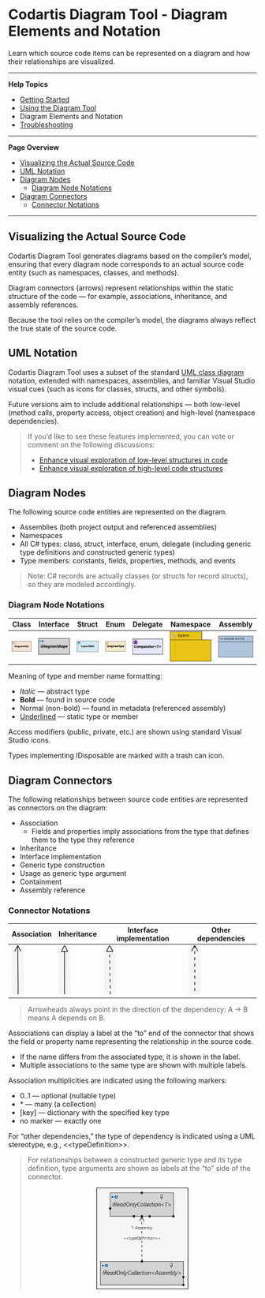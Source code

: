 # Codartis Diagram Tool - Diagram Elements and Notation

Learn which source code items can be represented on a diagram and how their relationships are visualized.

---

**Help Topics**
* [Getting Started](getting-started.md)
* [Using the Diagram Tool](how-to-use.md)
* Diagram Elements and Notation
* [Troubleshooting](troubleshooting.md)

---

**Page Overview**
- [Visualizing the Actual Source Code](#visualizing-the-actual-source-code)
- [UML Notation](#uml-notation)
- [Diagram Nodes](#diagram-nodes)
  - [Diagram Node Notations](#diagram-node-notations)
- [Diagram Connectors](#diagram-connectors)
  - [Connector Notations](#connector-notations)

---

## Visualizing the Actual Source Code
Codartis Diagram Tool generates diagrams based on the compiler’s model, ensuring that every diagram node corresponds to an actual source code entity (such as namespaces, classes, and methods).

Diagram connectors (arrows) represent relationships within the static structure of the code — for example, associations, inheritance, and assembly references.

Because the tool relies on the compiler’s model, the diagrams always reflect the true state of the source code.

## UML Notation
Codartis Diagram Tool uses a subset of the standard [UML class diagram](https://en.wikipedia.org/wiki/Class_diagram) notation, extended with namespaces, assemblies, and familiar Visual Studio visual cues (such as icons for classes, structs, and other symbols).

Future versions aim to include additional relationships — both low-level (method calls, property access, object creation) and high-level (namespace dependencies).

> If you’d like to see these features implemented, you can vote or comment on the following discussions:
> * [Enhance visual exploration of low-level structures in code](https://github.com/Codartis/DiagramTool/discussions/8)
> * [Enhance visual exploration of high-level code structures](https://github.com/Codartis/DiagramTool/discussions/7)
 
## Diagram Nodes

The following source code entities are represented on the diagram.

* Assemblies (both project output and referenced assemblies)
* Namespaces
* All C# types: class, struct, interface, enum, delegate (including generic type definitions and constructed generic types)
* Type members: constants, fields, properties, methods, and events

> Note: C# records are actually classes (or structs for record structs), so they are modeled accordingly.

### Diagram Node Notations

| Class | Interface | Struct | Enum | Delegate | Namespace | Assembly |
|-------|-----------|--------|------|----------|-----------|----------|
| ![class](images/SampleClass.png) | ![interface](images/SampleInterface.png) | ![stuct](images/SampleStruct.png) | ![enum](images/SampleEnum.png) | ![delegate](images/SampleDelegate.png) | ![delegate](images/SampleNamespace.png) | ![assembly](images/SampleAssembly.png)

Meaning of type and member name formatting:
* *Italic* — abstract type
* **Bold** — found in source code
* Normal (non-bold) — found in metadata (referenced assembly)
* <u>Underlined</u> — static type or member

Access modifiers (public, private, etc.) are shown using standard Visual Studio icons.

Types implementing IDisposable are marked with a trash can icon.

## Diagram Connectors

The following relationships between source code entities are represented as connectors on the diagram:

* Association
  * Fields and properties imply associations from the type that defines them to the type they reference
* Inheritance
* Interface implementation
* Generic type construction
* Usage as generic type argument
* Containment
* Assembly reference

### Connector Notations

| Association | Inheritance | Interface implementation  | Other dependencies |
|------------|--------------------------|-------------|--------------------|
| ![association](images/AssociationArrow.png) | ![inheritance](images/InheritanceArrow.png) | ![interface implementation](images/ImplementationArrow.png)  | ![dependency](images/DependencyArrow.png) | 

> Arrowheads always point in the direction of the dependency: A -> B means A depends on B.

Associations can display a label at the “to” end of the connector that shows the field or property name representing the relationship in the source code.
* If the name differs from the associated type, it is shown in the label.
* Multiple associations to the same type are shown with multiple labels.

Association multiplicities are indicated using the following markers:
* 0..1 — optional (nullable type)
* \* — many (a collection)
* [key] — dictionary with the specified key type
* no marker — exactly one

For “other dependencies,” the type of dependency is indicated using a UML stereotype, e.g., &lt;&lt;typeDefinition&gt;&gt;.

> For relationships between a constructed generic type and its type definition, type arguments are shown as labels at the “to” side of the connector.
> <div align="center"><img src="images/TypeDefinitionRelationship.png" alt="Type definition relationship"></div>
